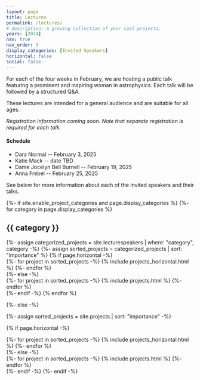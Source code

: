 ```yaml
---
layout: page
title: Lectures
permalink: /lectures/
# description: A growing collection of your cool projects.
years: [2024]
nav: true
nav_order: 3
display_categories: [Invited Speakers]
horizontal: false
social: false
---
```


For each of the four weeks in February, we are hosting a public talk featuring a prominent and inspiring woman in astrophysics. Each talk will be followed by a structured Q&A.

These lectures are intended for a general audience and are suitable for all ages.


*Registration information coming soon. Note that separate registration is required for each talk.*

#### Schedule
- Dara Normal -- February 3, 2025
- Katie Mack -- date TBD
- Dame Jocelyn Bell Burnell -- February 19, 2025
- Anna Frebel -- February 25, 2025

See below for more information about each of the invited speakers and their talks.


<!-- pages/projects.md -->
<div class="projects">
{%- if site.enable_project_categories and page.display_categories %}
  <!-- Display categorized projects -->
  {%- for category in page.display_categories %}
  <h2 class="category">{{ category }}</h2>
  {%- assign categorized_projects = site.lecturespeakers | where: "category", category -%}
  {%- assign sorted_projects = categorized_projects | sort: "importance" %}
  <!-- Generate cards for each project -->
  {% if page.horizontal -%}
  <div class="container">
    <div class="row row-cols-2">
    {%- for project in sorted_projects -%}
      {% include projects_horizontal.html %}
    {%- endfor %}
    </div>
  </div>
  {%- else -%}
  <div class="grid">
    {%- for project in sorted_projects -%}
      {% include projects.html %}
    {%- endfor %}
  </div>
  {%- endif -%}
  {% endfor %}

{%- else -%}
<!-- Display projects without categories -->
  {%- assign sorted_projects = site.projects | sort: "importance" -%}
  <!-- Generate cards for each project -->
  {% if page.horizontal -%}
  <div class="container">
    <div class="row row-cols-2">
    {%- for project in sorted_projects -%}
      {% include projects_horizontal.html %}
    {%- endfor %}
    </div>
  </div>
  {%- else -%}
  <div class="grid">
    {%- for project in sorted_projects -%}
      {% include projects.html %}
    {%- endfor %}
  </div>
  {%- endif -%}
{%- endif -%}
</div>


<hr style="height:1px; visibility:hidden;" />